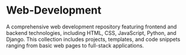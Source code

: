 # Web-Development
A comprehensive web development repository featuring frontend and backend technologies, including HTML, CSS, JavaScript, Python, and Django. This collection includes projects, templates, and code snippets ranging from basic web pages to full-stack applications.
